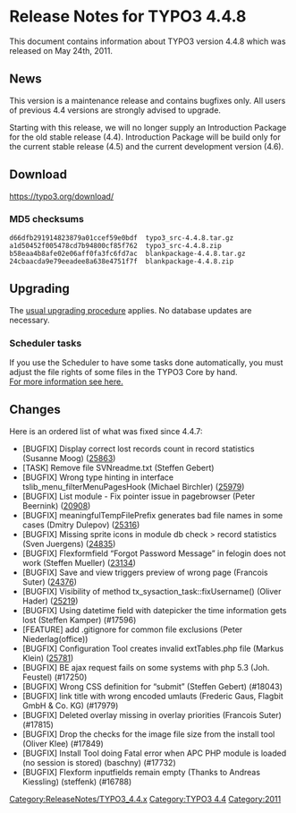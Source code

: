 Release Notes for TYPO3 4.4.8
=============================

This document contains information about TYPO3 version 4.4.8 which was
released on May 24th, 2011.

News
----

This version is a maintenance release and contains bugfixes only. All
users of previous 4.4 versions are strongly advised to upgrade.

Starting with this release, we will no longer supply an Introduction
Package for the old stable release (4.4). Introduction Package will be
build only for the current stable release (4.5) and the current
development version (4.6).

Download
--------

<https://typo3.org/download/>

### MD5 checksums

    d66dfb291914823879a01ccef59e0bdf  typo3_src-4.4.8.tar.gz
    a1d50452f005478cd7b94800cf85f762  typo3_src-4.4.8.zip
    b58eaa4b8afe02e06aff0fa3fc6fd7ac  blankpackage-4.4.8.tar.gz
    24cbaacda9e79eeadee8a638e4751f7f  blankpackage-4.4.8.zip

Upgrading
---------

The [usual upgrading
procedure](https://docs.typo3.org/typo3cms/InstallationGuide/) applies.
No database updates are necessary.

### Scheduler tasks

If you use the Scheduler to have some tasks done automatically, you must
adjust the file rights of some files in the TYPO3 Core by hand.\
[For more information see here.](https://forge.typo3.org/issues/27029)

Changes
-------

Here is an ordered list of what was fixed since 4.4.7:

-   \[BUGFIX\] Display correct lost records count in record statistics
    (Susanne Moog) ([25863](https://forge.typo3.org/issues/25863))
-   \[TASK\] Remove file SVNreadme.txt (Steffen Gebert)
-   \[BUGFIX\] Wrong type hinting in interface
    tslib\_menu\_filterMenuPagesHook (Michael Birchler)
    ([25979](https://forge.typo3.org/issues/25979))
-   \[BUGFIX\] List module - Fix pointer issue in pagebrowser (Peter
    Beernink) ([20908](https://forge.typo3.org/issues/20908))
-   \[BUGFIX\] meaningfulTempFilePrefix generates bad file names in some
    cases (Dmitry Dulepov)
    ([25316](https://forge.typo3.org/issues/25316))
-   \[BUGFIX\] Missing sprite icons in module db check &gt; record
    statistics (Sven Juergens)
    ([24835](https://forge.typo3.org/issues/24835))
-   \[BUGFIX\] Flexformfield “Forgot Password Message” in felogin does
    not work (Steffen Mueller)
    ([23134](https://forge.typo3.org/issues/23134))
-   \[BUGFIX\] Save and view triggers preview of wrong page (Francois
    Suter) ([24376](https://forge.typo3.org/issues/24376))
-   \[BUGFIX\] Visibility of method tx\_sysaction\_task::fixUsername()
    (Oliver Hader) ([25219](https://forge.typo3.org/issues/25219))
-   \[BUGFIX\] Using datetime field with datepicker the time information
    gets lost (Steffen Kamper) (\#17596)
-   \[FEATURE\] add .gitignore for common file exclusions (Peter
    Niederlag(office))
-   \[BUGFIX\] Configuration Tool creates invalid extTables.php file
    (Markus Klein) ([25781](https://forge.typo3.org/issues/25781))
-   \[BUGFIX\] BE ajax request fails on some systems with php 5.3 (Joh.
    Feustel) (\#17250)
-   \[BUGFIX\] Wrong CSS definition for “submit” (Steffen Gebert)
    (\#18043)
-   \[BUGFIX\] link title with wrong encoded umlauts (Frederic Gaus,
    Flagbit GmbH & Co. KG) (\#17979)
-   \[BUGFIX\] Deleted overlay missing in overlay priorities (Francois
    Suter) (\#17815)
-   \[BUGFIX\] Drop the checks for the image file size from the install
    tool (Oliver Klee) (\#17849)
-   \[BUGFIX\] Install Tool doing Fatal error when APC PHP module is
    loaded (no session is stored) (baschny) (\#17732)
-   \[BUGFIX\] Flexform inputfields remain empty (Thanks to Andreas
    Kiessling) (steffenk) (\#16788)

<Category:ReleaseNotes/TYPO3_4.4.x> [Category:TYPO3
4.4](Category:TYPO3_4.4 "wikilink") <Category:2011>
